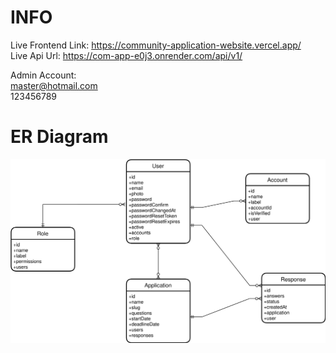 # INFO
Live Frontend Link: https://community-application-website.vercel.app/ <br />
Live Api Url: https://com-app-e0j3.onrender.com/api/v1/ <br />

Admin Account: <br />
master@hotmail.com <br />
123456789 <br />

# ER Diagram
![ERDiagram](https://raw.githubusercontent.com/ekiztk/community-application-website/master/server/public/entity-relationship-diagram.svg "ERDiagram")
